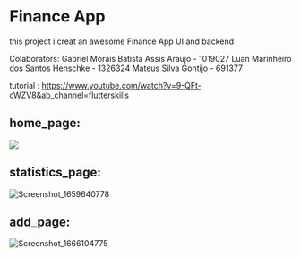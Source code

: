 # Finance App

this project i creat an awesome  Finance App UI and backend

Colaborators: Gabriel Morais Batista Assis Araujo - 1019027
              Luan Marinheiro dos Santos Henschke - 1326324
              Mateus Silva Gontijo - 691377
              

tutorial :
https://www.youtube.com/watch?v=9-QFt-cWZV8&ab_channel=flutterskills

## home_page:
![](https://user-images.githubusercontent.com/102475069/196632952-349c0bf9-a0a2-45d2-a0c1-3f7e34dd823c.png)

## statistics_page:
![Screenshot_1659640778](https://user-images.githubusercontent.com/102475069/196633092-f933f964-5930-4686-8ce8-9e702ebfb1b7.png)

## add_page:
![Screenshot_1666104775](https://user-images.githubusercontent.com/102475069/196633198-ff6e1bdd-cad5-4085-b9d1-df5bd793f971.png)
